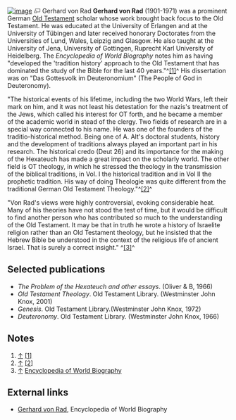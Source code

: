 [![image](images/thumb/a/a9/VonRad.jpg/180px-VonRad.jpg)](http://www.theopedia.com/File:VonRad.jpg)
[![image](data:image/png;base64,iVBORw0KGgoAAAANSUhEUgAAAA8AAAALCAAAAACFLIiAAAAAAnRSTlMA/1uRIrUAAABPSURBVAjXY/j///+5vXDwjAHIr26ZAgXZe8H8a/+hoIcw/9nevdVL9+79DuPvzQYZFPUezu8BMZLXgkExnD8HAu6hqv//n+HZVjD4DuUDAKlChD3fj6aPAAAAAElFTkSuQmCC)](http://www.theopedia.com/File:VonRad.jpg "Enlarge")
Gerhard von Rad
**Gerhard von Rad** (1901-1971) was a prominent German
[Old Testament](Old_Testament "Old Testament") scholar whose work
brought back focus to the Old Testament. He was educated at the
University of Erlangen and at the University of Tübingen and later
received honorary Doctorates from the Universities of Lund, Wales,
Leipzig and Glasgow. He also taught at the University of Jena,
University of Gottingen, Ruprecht Karl University of Heidelberg.
The *Encyclopedia of World Biography* notes him as having
"developed the 'tradition history' approach to the Old Testament
that has dominated the study of the Bible for the last 40
years."^[[1]](#note-0)^ His dissertation was on "Das Gottesvolk im
Deuteronomium" (The People of God in Deuteronomy).

"The historical events of his lifetime, including the two World
Wars, left their mark on him, and it was not least his detestation
for the nazis's treatment of the Jews, which called his interest
for OT forth, and he became a member of the academic world in stead
of the clergy. Two fields of research are in a special way
connected to his name. He was one of the founders of the
traditio-historical method. Being one of A. Alt's doctoral
students, history and the development of traditions always played
an important part in his research. The historical credo (Deut 26)
and its importance for the making of the Hexateuch has made a great
impact on the scholarly world. The other field is OT theology, in
which he stressed the theology in the transmission of the biblical
traditions, in Vol. I the historical tradition and in Vol II the
prophetic tradition. His way of doing Theologie was quite different
from the traditional German Old Testament
Theology."^[[2]](#note-1)^

"Von Rad's views were highly controversial, evoking considerable
heat. Many of his theories have not stood the test of time, but it
would be difficult to find another person who has contributed so
much to the understanding of the Old Testament. It may be that in
truth he wrote a history of Israelite religion rather than an Old
Testament theology, but he insisted that the Hebrew Bible be
understood in the context of the religious life of ancient Israel.
That is surely a correct insight." ^[[3]](#note-2)^

## Selected publications

-   *The Problem of the Hexateuch and other essays*. (Oliver & B,
    1966)
-   *Old Testament Theology*. Old Testament Library. (Westminster
    John Knox, 2001)
-   *Genesis*. Old Testament Library.(Westminster John Knox, 1972)
-   *Deuteronomy*. Old Testament Library. (Westminster John Knox,
    1966)

## Notes

1.  [↑](#ref-0)
    [[1]](http://www.bookrags.com/biography/gerhard-von-rad/)
2.  [↑](#ref-1)
    [[2]](http://cat.inist.fr/?aModele=afficheN&cpsidt=1560569)
3.  [↑](#ref-2)
    [Encyclopedia of World Biography](http://findarticles.com/p/articles/mi_gx5229/is_2003/ai_n19150954)

## External links

-   [Gerhard von Rad](http://www.bookrags.com/biography/gerhard-von-rad/),
    Encyclopedia of World Biography



